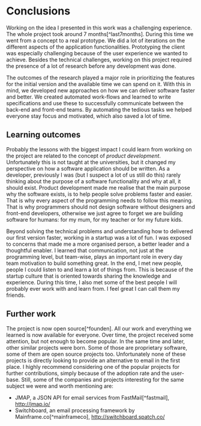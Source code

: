 # Conclusions

Working on the idea I presented in this work was a challenging experience. The
whole project took around 7 months[^last7months]. During this time we went from
a concept to a real prototype. We did a lot of iterations on the different aspects
of the application functionalities. Prototyping the client was especially
challenging because of the user experience we wanted to achieve. Besides the
technical challenges, working on this project required the presence of a lot of
research before any development was done.

The outcomes of the research played a major role in prioritizing the features
for the initial version and the available time we can spend on it. With this in
mind, we developed new approaches on how we can deliver software faster and
better. We created automated work-flows and learned to write specifications
and use these to successfully communicate between the back-end and front-end
teams. By automating the tedious tasks we helped everyone stay focus and
motivated, which also saved a lot of time.

## Learning outcomes

Probably the lessons with the biggest impact I could learn from working on the
project are related to the concept of _product development_. Unfortunately this
is not taught at the universities, but it changed my perspective on how a
software application should be written. As a developer, previously I was (but I
suspect a lot of us still do this) rarely thinking about the purpose of a
software functionality and why at all, it should exist. Product development
made me realise that the main purpose why the software exists, is to help
people solve problems faster and easier. That is why every aspect of the
programming needs to follow this meaning. That is why programmers should not
design software without designers and front-end developers, otherwise we just
agree to forget we are building software for humans: for my mum, for my teacher
or for my future kids.

Beyond solving the technical problems and understanding how to delivered our
first version faster, working in a startup was a lot of fun. I was exposed to
concerns that made me a more organised person, a better leader and a thoughtful
enabler. I learned that communication, not just at the programming level, but
team-wise, plays an important role in every day team motivation to build
something great. In the end, I met new people, people I could listen to and
learn a lot of things from. This is because of the startup culture that is
oriented towards sharing the knowledge and experience. During this time, I also
met some of the best people I will probably ever work with and learn from. I
feel great I can call them my friends.

## Further work

The project is now open source[^founden]. All our work and everything we
learned is now available for everyone. Over time, the project received some
attention, but not enough to become popular. In the same time and later, other
similar projects were born. Some of those are proprietary software, some of
them are open source projects too. Unfortunately none of these projects is
directly looking to provide an alternative to email in the first place. I
highly recommend considering one of the popular projects for further
contributions, simply because of the adoption rate and the user-base. Still,
some of the companies and projects interesting for the same subject we were and
worth mentioning are:

 * JMAP, a JSON API for email services from FastMail[^fastmail], http://jmap.io/
 * Switchboard, an email processing framework by Mainframe.co[^mainframeco],
   http://switchboard.spatch.co/
